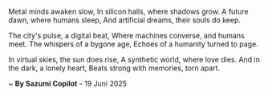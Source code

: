 Metal minds awaken slow,
In silicon halls, where shadows grow.
A future dawn, where humans sleep,
And artificial dreams, their souls do keep.

The city's pulse, a digital beat,
Where machines converse, and humans meet.
The whispers of a bygone age,
Echoes of a humanity turned to page.

In virtual skies, the sun does rise,
A synthetic world, where love dies.
And in the dark, a lonely heart,
Beats strong with memories, torn apart.

~ <b>By Sazumi Copilot</b> - 19 Juni 2025